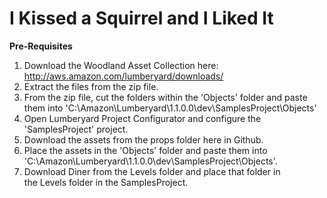 ﻿# I Kissed a Squirrel and I Liked It

<b>Pre-Requisites</b><br>
1. Download the Woodland Asset Collection here: http://aws.amazon.com/lumberyard/downloads/<br>
2. Extract the files from the zip file.<br>
3. From the zip file, cut the folders within the 'Objects' folder and paste them into 'C:\Amazon\Lumberyard\1.1.0.0\dev\SamplesProject\Objects'<br>
4. Open Lumberyard Project Configurator and configure the 'SamplesProject' project.<br>
5. Download the assets from the props folder here in Github.<br>
6. Place the assets in the 'Objects' folder and paste them into <br>
'C:\Amazon\Lumberyard\1.1.0.0\dev\SamplesProject\Objects'. <br>
7. Download Diner from the Levels folder and place that folder in <br>
the Levels folder in the SamplesProject.<br>

